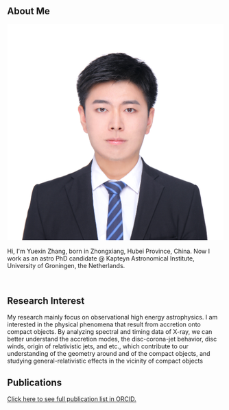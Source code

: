 ## About Me

<img class="profile-picture" src="self.jpeg">

Hi, I'm Yuexin Zhang, born in Zhongxiang, Hubei Province, China. Now I work as an astro PhD candidate @ Kapteyn Astronomical Institute, University of Groningen, the Netherlands. 

<br>

## Research Interest

My research mainly focus on observational high energy astrophysics. I am interested in the physical phenomena that result from accretion onto compact objects. By analyzing spectral and timing data of X-ray, we can better understand the accretion modes, the disc-corona-jet behavior, disc winds, origin of relativistic jets, and etc., which contribute to our understanding of the geometry around and of the compact objects, and studying general-relativistic effects in the vicinity of compact objects

<!-- > While all of these areas are easy to start with, it is quite complicated to further digest and do research. Previous efforts may push us towards ultimate goal.
> - With the confusing actual problems, how to solve these questions remains unknown.
> - Structual modeling of problem, complex relationships and simulation processes in the structure of the models.
>
> And I am on the way of these explorations and I have reach some achievements. -->

<!-- ## Employment

<b>Kapteyn Astronomical Institute, University of Groningen, NL</b> 2019.10--now

PhD Employee

<b>Institute of High-Energy Physics, CAS, CN</b> 2021.3--now

Visiting Researcher

<b>Department of Physics, Fudan University, CN</b> 2020.7--2020.12

Visiting Researcher

<b>Shanghai Astronomical Observatory, CAS, CN</b> 2019.6--2019.9

Summer Visiting Student -->

<!-- ## Education

<b>Kapteyn Astronomical Institute, University of Groningen, NL</b> 2019.10--now

PhD Candidate in Astronomy

<b>Department of Physics, Fudan University, CN</b> 2015.9--2019.6

B.S. (<i>Honor</i>) in Physics

<b>University of Hamburg, DE</b>, 2018.7

Summer Student -->

<!-- ## Honors

- CSC and UoG Joint PhD Scholarship, 2019--2023

- Shanghai Outstanding Graduate, 2019

- Wangdao Scholar (named after the former president of Fudan, 陈望道), 2019 -->

## Publications

[Click here to see full publication list in ORCID.](https://orcid.org/0000-0002-2268-9318)

<!-- ## Conferences

1. [Chinese Astrophysics Annual Meeting](https://mp.weixin.qq.com/s/sTRpiiAR9av1QilltNhZLg), Nanchong, CN. 2--6 Dec 2021

1. [China-India Workshop on High Energy Astrophysics](https://ch-inhea.fudan.edu.cn/), Shanghai, CN. 6--8 Nov 2020

1. [Accretion 2020 @ Fudan](https://accretion2020.fudan.edu.cn/), Shanghai, CN. 21--23 Oct 2020

1. [The Future of X-ray Timing](https://api.uva.nl/conferences-2019/the-future-of-x-ray-timing/the-future-of-x-ray-timing.html?cb), Amsterdam, NL. 21--25 Oct 2019

1. [Recent Progress in Relativistic Astrophysics](https://www.tat.physik.uni-tuebingen.de/blackholes2019/Home.html), Shanghai, CN. 6--8 May 2019 -->





<!-- ## Patents

[Details about Patents](https://cymichael.github.io/resources/patent_details.html)

1. National Patent-S, First Inventor, ***Yi Cui***, 2018

   Application Number/Patent Number: 201821803958.4

2. National Patent-F, First Inventor, ***Yi Cui***, 2018

   Application Number/Patent Number: 201811304193.4 -->

<!-- ## Teaching Assistant

1. Macroeconomics (EMAE620005.01)

   - [Prof. Shi Qiu](https://econ.fudan.edu.cn/sdpzw-con.jsp?urltype=news.NewsContentUrl&wbtreeid=1658&wbnewsid=14745), School of Economics, Fudan University

   - [Syllabus](https://cymichael.github.io/resources/EMA_Macro_Syllabus.pdf), From Feb. 2020 to Jun. 2020 [Spring]

   - <u>Graduate Level</u>

     See more resources on the e-learning system (**Canvas**).

2. Principle of microeconomics (SOSC120020.01)

   - [Prof. Yu Liu](https://sites.google.com/site/yuliu2014/home), School of Economics, Fudan University

   - [Syllabus](https://cymichael.github.io/resources/Principles_of_microeconomics_syllabus_2019.pdf), From Sep. 2019 to Jan. 2020 [Autumn]

   - <u>Undergraduate Level</u>

     See more resources on the e-learning system (**Canvas**).

3. Econometrics (EMAE620009.01)

   - [Prof. Huailu Li](https://huailuli.weebly.com/), School of Economics, Fudan University

   - [Syllabus](https://cymichael.github.io/resources/EMA_Econometrics_Syllabus.pdf), From Sep. 2019 to Dec. 2019 [Autumn]

   - <u>Graduate Level</u>

     See more resources on the e-learning system (**Canvas**). -->

<!-- ## Research & Interns

1. [Junior Research Assistant](https://aims.cuhk.edu.hk/converis/portal/Person/97321951?auxfun=&lang=zh_HK), From Jul. 2019 to Sep. 2019

   - Advisor: [Prof. Jimmy Chan](https://jimmyhingchan.weebly.com/), School of Economics, The Chinese University of Hong Kong

     [Presentation Slides 2019](https://cymichael.github.io/resources/Summer_Final_Pre_YiCui.pdf)
     
     Mechanism design, microeconomic theory, game theory.
     
     Solving an auction problem about land redevelopment, finishing several simulations by using MATLAB. 

2. Research Assistant, From Apr. 2018 to Jun. 2020 [*Xi yuan Program*]

   - Advisor:  [Prof. Xiao Wei](https://econ.fudan.edu.cn/sdpzw-con.jsp?urltype=news.NewsContentUrl&wbtreeid=1658&wbnewsid=14152), School of Economics, Fudan University, Coordinator: Jingyan Zhang

     [Presentation Slides 2018](https://cymichael.github.io/resources/Dynamic_hedging_Yi_Cui.pdf)
     
     Using the Kreps-Porteus model based on the expected utility model to conduct in-depth research on the dynamic hedging phenomenon. 

3. Research Assistant, From Jul. 2017 to Dec. 2017

   - Advisor: [Prof. Wotao Yin](http://www.math.ucla.edu/~wotaoyin/), [Dr. Fei Feng](http://www.math.ucla.edu/~fei.feng/), School of Mathematics, University of California, Los Angeles

     [Presentation Slides 2017](https://cymichael.github.io/resources/Reinforcement_learning.pdf)

     Reinforcement learning, value iteration, linear optimization.
     
     Learning sequential markov decision process and related optimization problems and solving the algorithm advancement project in collaboration with Ph.D. Fei Feng, University of California, Los Angeles. 

4. Research Assistant, From Feb. 2016 to Aug. 2018 [*Xi yuan Program*]

   - Advisor: [Prof. Shuyu Zhang](http://www.it.fudan.edu.cn/data/view/1187), School of Electronic Engineering, Fudan University

     <b>Tengfei Scientific Innovation Group, Xi Yuan Program</b>, School of **Electronic Engineering**

     Combining light emitting module, the light receiving module, the light processing module and the data analysis application software to realize the health detecting function.

     [Project Approval](http://www.fdcollege.fudan.edu.cn/tfcollege/98/f8/c7550a104696/page.htm)

     [Medium Oral Defense](https://mp.weixin.qq.com/s/K2EBv3vt8iOUlw4TRHK4Rg)

     [Project Result](https://mp.weixin.qq.com/s/aCEUwctWMN2SiWNSwq9tDQ)
     
     [Outstanding Tengfei Award](http://www.fdcollege.fudan.edu.cn/_upload/article/files/37/cb/ff787aee4a29afd56aeefb8ccce2/59594abd-692e-4383-ae25-858c6ff87fbb.pdf) -->

<!-- ## Publications

1. Incoming -->



<!-- ## Projects
- GitHub Eye: 
    - [GitHub Eye, Hack × FDU 2016](https://github.com/cyMichael/GithubEye)
- Flipped
    - [Flipped, Hack × STJ 2017](https://github.com/cyMichael/Flipped-1)
- Softwares: 
    - Incoming
- National Mathematical Model Contest 2017:
    - [Codes for Contest](https://github.com/cyMichael/Mathematical-Modeling-of-2017)
- MCM/ICM 2018:
    - [Paper](https://cymichael.github.io/resources/87843_2018MCM_YiCui.pdf)
- Codes for Papers:
    - Incoming
- Blogs:
  - Incoming
- UCLA MAE 271A Project(PhD level):
  - [Project Paper(95/100) Top 3%](https://cymichael.github.io/resources/Final_Project_UCLA_MAE271A.pdf)

- Project(Fudan University, 2018 Fall)
  - [Thesis Proposal](https://cyMichael.github.io/resources/Thesis_Proposal.pdf) -->

<!-- ## Paper for Mathematical Contest

1. [2017_MCM](https://cymichael.github.io/resources/55238_2017MCM_YiCui.pdf)

2. [2018_MCM](https://cymichael.github.io/resources/87843_2018MCM_YiCui.pdf)

3. [2016_National_Contest]()

4. [2017_National_Contest](https://cymichael.github.io/resources/A201709001057_National_YiCui_2017.pdf)

5. [2018_National_Contest](https://cymichael.github.io/resources/A201809001088_National_YiCui_2018.pdf)

*. [Problem Sets of National Contest(2016-2018)](https://cymichael.github.io/resources/National Mathematical Contest Problems(2016-2018).pdf) -->



<!-- ## Advice

- [Linear Algebra, Fudan Math Department](https://www.cnblogs.com/torsor/p/10292081.html)

## Abilities

- Proficient: Python, PyTorch, MATLAB, AutoCAD
- Skilled: STATA, C++, Tensorflow, Web/Android Development
- Independent research ability
- English -->
  <br>

